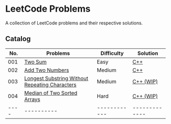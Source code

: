 # LeetCode Problems

A collection of LeetCode problems and their respective solutions.

## Catalog

| No. | Problems | Difficulty | Solution |
|---- |----------|------------|-------------|
| 001 |[Two Sum](https://leetcode.com/problems/two-sum/) | Easy | [C++](Problems/1.%20Two%20Sum/Solution.md) |
| 002 |[Add Two Numbers](https://leetcode.com/problems/add-two-numbers/) | Medium | [C++](Problems/2.%20Add%20Two%20Numbers/Solution.md) |
| 003 |[Longest Substring Without Repeating Characters](https://leetcode.com/problems/longest-substring-without-repeating-characters/) | Medium | [C++ (WIP)](Problems/3.%20Longest%20Substring%20Without%20Repeating%20Characters/Solution.md) |
| 004 | [Median of Two Sorted Arrays](https://leetcode.com/problems/median-of-two-sorted-arrays/)| Hard | [C++ (WIP)](Problems/4.%20Median%20of%20Two%20Sorted%20Arrays/Solution.md) |
|---- |----------|------------|-------------|
